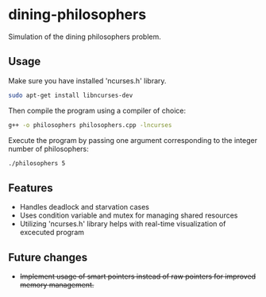# dining-philosophers
Simulation of the dining philosophers problem.
## Usage
Make sure you have installed 'ncurses.h' library. 
```bash
sudo apt-get install libncurses-dev
```
Then compile the program using a compiler of choice:
```bash
g++ -o philosophers philosophers.cpp -lncurses
```
Execute the program by passing one argument corresponding to the integer number of philosophers:
```bash
./philosophers 5
```
## Features
- Handles deadlock and starvation cases
- Uses condition variable and mutex for managing shared resources
- Utilizing 'ncurses.h' library helps with real-time visualization of excecuted program
## Future changes
- ~~Implement usage of smart pointers instead of raw pointers for improved memory management.~~

